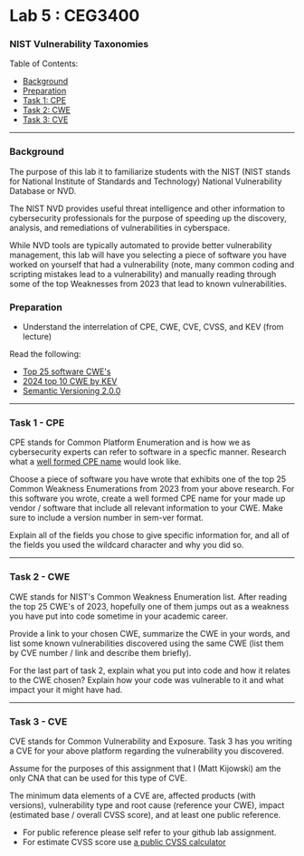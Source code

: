# Lab 5 : CEG3400

### NIST Vulnerability Taxonomies

Table of Contents:

* [Background](#background)
* [Preparation](#preparation)
* [Task 1: CPE](#task-1---cpe)
* [Task 2: CWE](#task-2---cwe)
* [Task 3: CVE](#task-3---cve)

---

### Background

The purpose of this lab it to familiarize students with the NIST (NIST stands for National Institute of Standards and Technology) National Vulnerability Database or NVD.

The NIST NVD provides useful threat intelligence and other information to cybersecurity professionals for the purpose of speeding up the discovery, analysis, and remediations of vulnerabilities in cyberspace.

While NVD tools are typically automated to provide better vulnerability management, this lab will have you selecting a piece of software you have worked on yourself that had a vulnerability (note, many common coding and scripting mistakes lead to a vulnerability) and manually reading through some of the top Weaknesses from 2023 that lead to known vulnerabilities.

### Preparation

* Understand the interrelation of CPE, CWE, CVE, CVSS, and KEV (from lecture)

Read the following:

* [Top 25 software CWE's](https://cwe.mitre.org/top25/)
* [2024 top 10 CWE by KEV](https://cwe.mitre.org/top25/archive/2023/2023_kev_list.html)
* [Semantic Versioning 2.0.0](https://semver.org/)

---

### Task 1 - CPE

CPE stands for Common Platform Enumeration and is how we as cybersecurity experts can refer to software in a specfic manner.  Research what a [well formed CPE name](https://nvlpubs.nist.gov/nistpubs/legacy/ir/nistir7695.pdf) would look like.

Choose a piece of software you have wrote that exhibits one of the top 25 Common Weakness Enumerations from 2023 from your above research.  For this software you wrote, create a well formed CPE name for your made up vendor / software that include all relevant information to your CWE.  Make sure to include a version number in sem-ver format.

Explain all of the fields you chose to give specific information for, and all of the fields you used the wildcard character and why you did so.

---

### Task 2 - CWE

CWE stands for NIST's Common Weakness Enumeration list.  After reading the top 25 CWE's of 2023, hopefully one of them jumps out as a weakness you have put into code sometime in your academic career.

Provide a link to your chosen CWE, summarize the CWE in your words, and list some known vulnerabilities discovered using the same CWE (list them by CVE number / link and describe them briefly).

For the last part of task 2, explain what you put into code and how it relates to the CWE chosen?  Explain how your code was vulnerable to it and what impact your it might have had.

---

### Task 3 - CVE

CVE stands for Common Vulnerability and Exposure.  Task 3 has you writing a CVE for your above platform regarding the vulnerability you discovered.

Assume for the purposes of this assignment that I (Matt Kijowski) am the only CNA that can be used for this type of CVE.

The minimum data elements of a CVE are, affected products (with versions), vulnerability type and root cause (reference your CWE), impact (estimated base / overall CVSS score), and at least one public reference.

* For public reference please self refer to your github lab assignment.
* For estimate CVSS score use [a public CVSS calculator](https://nvd.nist.gov/vuln-metrics/cvss/v3-calculator)
